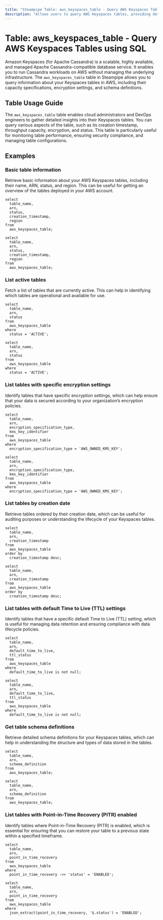 ```yaml
---
title: "Steampipe Table: aws_keyspaces_table - Query AWS Keyspaces Tables using SQL"
description: "Allows users to query AWS Keyspaces tables, providing detailed information on table configurations, throughput capacity, encryption, and more."
---
```


# Table: aws_keyspaces_table - Query AWS Keyspaces Tables using SQL

Amazon Keyspaces (for Apache Cassandra) is a scalable, highly available, and managed Apache Cassandra-compatible database service. It enables you to run Cassandra workloads on AWS without managing the underlying infrastructure. The `aws_keyspaces_table` table in Steampipe allows you to query information about your Keyspaces tables in AWS, including their capacity specifications, encryption settings, and schema definitions.

## Table Usage Guide

The `aws_keyspaces_table` table enables cloud administrators and DevOps engineers to gather detailed insights into their Keyspaces tables. You can query various aspects of the table, such as its creation timestamp, throughput capacity, encryption, and status. This table is particularly useful for monitoring table performance, ensuring security compliance, and managing table configurations.

## Examples

### Basic table information
Retrieve basic information about your AWS Keyspaces tables, including their name, ARN, status, and region. This can be useful for getting an overview of the tables deployed in your AWS account.

```sql+postgres
select
  table_name,
  arn,
  status,
  creation_timestamp,
  region
from
  aws_keyspaces_table;
```

```sql+sqlite
select
  table_name,
  arn,
  status,
  creation_timestamp,
  region
from
  aws_keyspaces_table;
```

### List active tables
Fetch a list of tables that are currently active. This can help in identifying which tables are operational and available for use.

```sql+postgres
select
  table_name,
  arn,
  status
from
  aws_keyspaces_table
where
  status = 'ACTIVE';
```

```sql+sqlite
select
  table_name,
  arn,
  status
from
  aws_keyspaces_table
where
  status = 'ACTIVE';
```

### List tables with specific encryption settings
Identify tables that have specific encryption settings, which can help ensure that your data is secured according to your organization’s encryption policies.

```sql+postgres
select
  table_name,
  arn,
  encryption_specification_type,
  kms_key_identifier
from
  aws_keyspaces_table
where
  encryption_specification_type = 'AWS_OWNED_KMS_KEY';
```

```sql+sqlite
select
  table_name,
  arn,
  encryption_specification_type,
  kms_key_identifier
from
  aws_keyspaces_table
where
  encryption_specification_type = 'AWS_OWNED_KMS_KEY';
```

### List tables by creation date
Retrieve tables ordered by their creation date, which can be useful for auditing purposes or understanding the lifecycle of your Keyspaces tables.

```sql+postgres
select
  table_name,
  arn,
  creation_timestamp
from
  aws_keyspaces_table
order by
  creation_timestamp desc;
```

```sql+sqlite
select
  table_name,
  arn,
  creation_timestamp
from
  aws_keyspaces_table
order by
  creation_timestamp desc;
```

### List tables with default Time to Live (TTL) settings
Identify tables that have a specific default Time to Live (TTL) setting, which is useful for managing data retention and ensuring compliance with data lifecycle policies.

```sql+postgres
select
  table_name,
  arn,
  default_time_to_live,
  ttl_status
from
  aws_keyspaces_table
where
  default_time_to_live is not null;
```

```sql+sqlite
select
  table_name,
  arn,
  default_time_to_live,
  ttl_status
from
  aws_keyspaces_table
where
  default_time_to_live is not null;
```

### Get table schema definitions
Retrieve detailed schema definitions for your Keyspaces tables, which can help in understanding the structure and types of data stored in the tables.

```sql+postgres
select
  table_name,
  arn,
  schema_definition
from
  aws_keyspaces_table;
```

```sql+sqlite
select
  table_name,
  arn,
  schema_definition
from
  aws_keyspaces_table;
```

### List tables with Point-in-Time Recovery (PITR) enabled
Identify tables where Point-in-Time Recovery (PITR) is enabled, which is essential for ensuring that you can restore your table to a previous state within a specified timeframe.

```sql+postgres
select
  table_name,
  arn,
  point_in_time_recovery
from
  aws_keyspaces_table
where
  point_in_time_recovery ->> 'status' = 'ENABLED';
```

```sql+sqlite
select
  table_name,
  arn,
  point_in_time_recovery
from
  aws_keyspaces_table
where
  json_extract(point_in_time_recovery, '$.status') = 'ENABLED';
```
